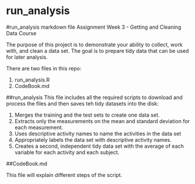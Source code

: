 run_analysis
============
#run_analysis markdown file
Assignment Week 3 - Getting and Cleaning Data Course

The purpose of this project is to demonstrate your ability to collect, work with, and clean a data set. The goal is to prepare tidy data that can be used for later analysis. 

There are two files in this repo:
1. run_analysis.R
2. CodeBook.md

##run_analysis
This file includes all the required scripts to download and process the files and then saves teh tidy datasets into the disk:

1. Merges the training and the test sets to create one data set.
2. Extracts only the measurements on the mean and standard deviation for each measurement.
3. Uses descriptive activity names to name the activities in the data set
4. Appropriately labels the data set with descriptive activity names.
5. Creates a second, independent tidy data set with the average of each variable for each activity and each subject.

##CodeBook.md

This file will explain different steps of the script.
